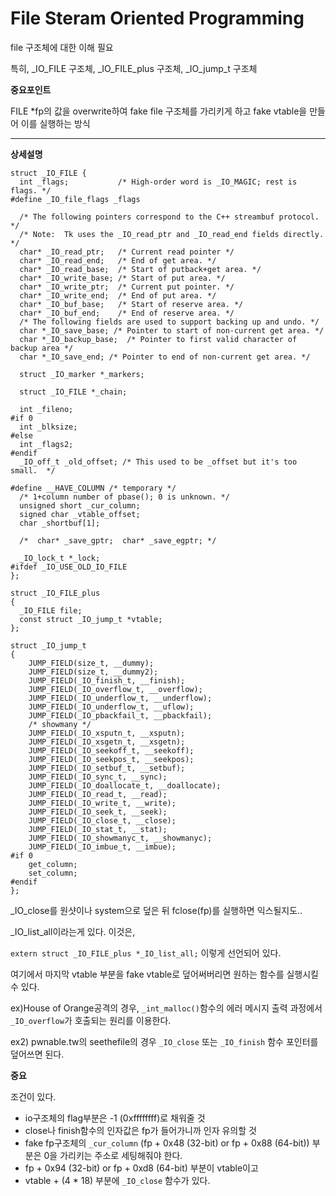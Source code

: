# File Steram Oriented Programming

file 구조체에 대한 이해 필요

특히, \_IO\_FILE 구조체, \_IO\_FILE_plus 구조체, \_IO\_jump\_t 구조체

**중요포인트**

FILE \*fp의 값을 overwrite하여 fake file 구조체를 가리키게 하고 fake vtable을 만들어 이를 실행하는 방식

------

**상세설명**
```
struct _IO_FILE {
  int _flags;           /* High-order word is _IO_MAGIC; rest is flags. */
#define _IO_file_flags _flags

  /* The following pointers correspond to the C++ streambuf protocol. */
  /* Note:  Tk uses the _IO_read_ptr and _IO_read_end fields directly. */
  char* _IO_read_ptr;   /* Current read pointer */
  char* _IO_read_end;   /* End of get area. */
  char* _IO_read_base;  /* Start of putback+get area. */
  char* _IO_write_base; /* Start of put area. */
  char* _IO_write_ptr;  /* Current put pointer. */
  char* _IO_write_end;  /* End of put area. */
  char* _IO_buf_base;   /* Start of reserve area. */
  char* _IO_buf_end;    /* End of reserve area. */
  /* The following fields are used to support backing up and undo. */
  char *_IO_save_base; /* Pointer to start of non-current get area. */
  char *_IO_backup_base;  /* Pointer to first valid character of backup area */
  char *_IO_save_end; /* Pointer to end of non-current get area. */

  struct _IO_marker *_markers;

  struct _IO_FILE *_chain;

  int _fileno;
#if 0
  int _blksize;
#else
  int _flags2;
#endif
  _IO_off_t _old_offset; /* This used to be _offset but it's too small.  */

#define __HAVE_COLUMN /* temporary */
  /* 1+column number of pbase(); 0 is unknown. */
  unsigned short _cur_column;
  signed char _vtable_offset;
  char _shortbuf[1];

  /*  char* _save_gptr;  char* _save_egptr; */

  _IO_lock_t *_lock;
#ifdef _IO_USE_OLD_IO_FILE
};

struct _IO_FILE_plus
{
  _IO_FILE file;
  const struct _IO_jump_t *vtable;
};

struct _IO_jump_t
{
    JUMP_FIELD(size_t, __dummy);
    JUMP_FIELD(size_t, __dummy2);
    JUMP_FIELD(_IO_finish_t, __finish);
    JUMP_FIELD(_IO_overflow_t, __overflow);
    JUMP_FIELD(_IO_underflow_t, __underflow);
    JUMP_FIELD(_IO_underflow_t, __uflow);
    JUMP_FIELD(_IO_pbackfail_t, __pbackfail);
    /* showmany */
    JUMP_FIELD(_IO_xsputn_t, __xsputn);
    JUMP_FIELD(_IO_xsgetn_t, __xsgetn);
    JUMP_FIELD(_IO_seekoff_t, __seekoff);
    JUMP_FIELD(_IO_seekpos_t, __seekpos);
    JUMP_FIELD(_IO_setbuf_t, __setbuf);
    JUMP_FIELD(_IO_sync_t, __sync);
    JUMP_FIELD(_IO_doallocate_t, __doallocate);
    JUMP_FIELD(_IO_read_t, __read);
    JUMP_FIELD(_IO_write_t, __write);
    JUMP_FIELD(_IO_seek_t, __seek);
    JUMP_FIELD(_IO_close_t, __close);
    JUMP_FIELD(_IO_stat_t, __stat);
    JUMP_FIELD(_IO_showmanyc_t, __showmanyc);
    JUMP_FIELD(_IO_imbue_t, __imbue);
#if 0
    get_column;
    set_column;
#endif
};
```

\_IO_close를 원샷이나 system으로 덮은 뒤 fclose(fp)를 실행하면 익스될지도..

\_IO\_list\_all이라는게 있다. 이것은,

`extern struct _IO_FILE_plus *_IO_list_all;` 이렇게 선언되어 있다.

여기에서 마지막 vtable 부분을 fake vtable로 덮어써버리면 원하는 함수를 실행시킬 수 있다.

ex)House of Orange공격의 경우, `_int_malloc()`함수의 에러 메시지 출력 과정에서 `_IO_overflow`가 호출되는 원리를 이용한다.

ex2) pwnable.tw의 seethefile의 경우 `_IO_close` 또는 `_IO_finish` 함수 포인터를 덮어쓰면 된다.

**중요**

조건이 있다.

- io구조체의 flag부분은 -1 (0xffffffff)로 채워줄 것
- close나 finish함수의 인자값은 fp가 들어가니까 인자 유의할 것
- fake fp구조체의 `_cur_column` (fp + 0x48 (32-bit) or fp + 0x88 (64-bit)) 부분은 0을 가리키는 주소로 세팅해줘야 한다.
- fp + 0x94 (32-bit) or fp + 0xd8 (64-bit) 부분이 vtable이고
- vtable + (4 * 18) 부분에 `_IO_close` 함수가 있다.